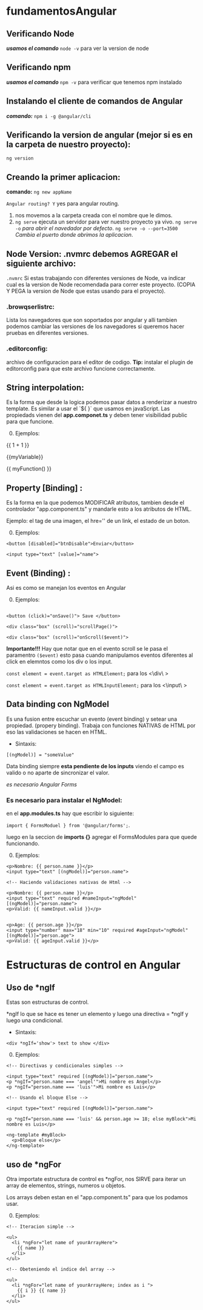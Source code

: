 # fundamentosAngular

## Verificando Node 
  ***usamos el comando*** `node -v` para ver la version de node

## Verificando npm 
  ***usamos el comando*** `npm -v` para verificar que tenemos npm instalado

## Instalando el cliente de comandos de Angular 
  ***comando:*** `npm i -g @angular/cli`

## Verificando la version de angular (mejor si es en la carpeta de nuestro proyecto): 
  `ng version`

## Creando la primer aplicacion: 
 **comando:** `ng new appName`

`Angular routing? Y`  yes para angular routing.


1. nos movemos a la carpeta creada con el nombre que le dimos.
2. `ng serve` ejecuta un servidor para ver nuestro proyecto ya vivo.
  `ng serve -o` *para abrir el navedador por defecto*.
  `ng serve -o --port=3500` *Cambia el puerto donde abrimos la aplicacion*.

## Node Version: .nvmrc debemos AGREGAR el siguiente archivo: 

  `.nvmrc` Si estas trabajando con diferentes versiones de Node, va indicar cual es la version de Node recomendada para correr este proyecto. (COPIA Y PEGA la version de Node que estas usando para el proyecto).


### .browqserlistrc: 

Lista los navegadores que son soportados por angular y alli tambien podemos cambiar las versiones de los navegadores si queremos hacer pruebas en diferentes versiones.


### .editorconfig: 

archivo de configuracion para el editor de codigo. 
**Tip:** instalar el plugin de editorconfig para que este archivo funcione correctamente.




## String interpolation: 

Es la forma que desde la logica podemos pasar datos a renderizar a nuestro template. 
Es similar a usar el \`${ }\` que usamos en javaScript.
Las propiedads vienen del **app.componet.ts** y deben tener visibilidad public para que funcione.

0. Ejemplos: 

{{ 1 + 1 }}

{{myVariable}}

{{ myFunction() }}



## Property \[Binding\] :

Es la forma en la que podemos MODIFICAR atributos, tambien desde el controlador "app.component.ts" y mandarle esto a los atributos de HTML.

Ejemplo: el tag de una imagen, el hre='' de un link, el estado de un boton.

0. Ejemplos: 

`<button [disabled]="btnDisable">Enviar</button>`

`<input type="text" [value]="name">`


## Event \(Binding\) : 

Asi es como se manejan los eventos en Angular


0. Ejemplos: 

```

<button (click)="onSave()"> Save </button>

<div class="box" (scroll)="scrollPage()">

<div class="box" (scroll)="onScroll($event)">

```

**Importante!!!** Hay que notar que en el evento scroll se le pasa el paramentro `($event)` esto pasa cuando manipulamos eventos diferentes al click en elemntos como los div o los input.

`const element = event.target as HTMLElement;` para los <\div\ >

`const element = event.target as HTMLInputElement;` para los <\input\ >


## Data binding con **NgModel**

Es una fusion entre escuchar un evento (event binding) y setear una propiedad. (propery binding).
Trabaja con funciones NATIVAS de HTML por eso las validaciones se hacen en HTML.

- Sintaxis: 

`[(ngModel)] = "someValue"`

Data binding siempre **esta pendiente de los inputs** viendo el campo es valido o no aparte de sincronizar el valor. 

*es necesario Angular Forms* 

### Es necesario para instalar el NgModel: 

en el **app.modules.ts** hay que escribir lo siguiente: 


`import { FormsModuel } from '@angular/forms';`.


luego en la seccion de **imports {}** agregar el FormsModules para que quede funcionando.



0. Ejemplos: 

```
<p>Nombre: {{ person.name }}</p>
<input type="text" [(ngModel)]="person.name">

<!-- Haciendo validaciones nativas de Html -->

<p>Nombre: {{ person.name }}</p>
<input type="text" required #nameInput="ngModel" [(ngModel)]="person.name">
<p>Valid: {{ nameInput.valid }}</p>


<p>Age: {{ person.age }}</p>
<input type="number" max="18" min="10" required #ageInput="ngModel" [(ngModel)]="person.age">
<p>Valid: {{ ageInput.valid }}</p>

```

# Estructuras de control en Angular

## Uso de *ngIf

Estas son estructuras de control.

*ngIf lo que se hace es tener un elemento y luego una directiva = *ngIf y luego una condicional. 

- Sintaxis: 

`<div *ngIf='show'> text to show </div>`


0. Ejemplos: 


```
<!-- Directivas y condicionales simples -->

<input type="text" required [(ngModel)]="person.name">
<p *ngIf="person.name === 'angel'">Mi nombre es Angel</p>
<p *ngIf="person.name === 'luis'">Mi nombre es Luis</p>

<!-- Usando el bloque Else -->

<input type="text" required [(ngModel)]="person.name">

<p *ngIf="person.name === 'luis' && person.age >= 18; else myBlock">Mi nombre es Luis</p>

<ng-template #myBlock>
  <p>Bloque else</p>
</ng-template>

```


## uso de *ngFor

Otra importate estructura de control es *ngFor, nos SIRVE para iterar un array de elementos, strings, numeros u objetos. 

Los arrays deben estan en el "app.component.ts" para que los podamos usar.

0. Ejemplos: 

```
<!-- Iteracion simple -->

<ul>
  <li *ngFor="let name of yourArrayHere">
    {{ name }}
  </li>
</ul>

<!-- Obeteniendo el indice del array -->

<ul>
  <li *ngFor="let name of yourArrayHere; index as i ">
    {{ i }} {{ name }}
  </li>
</ul>


```